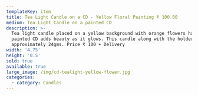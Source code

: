 ```yaml
---
templateKey: item
title: Tea Light Candle on a CD - Yellow Floral Painting ₹ 100.00
medium: Tea Light Candle on a painted CD
description: >-
  Tea light candle placed on a yellow background with orange flowers hand
  painted CD adds beauty as it glows. This candle along with the holder weighs
  approximately 24gms. Price ₹ 100 + Delivery
width: '4.75'
height: '0.5'
sold: true
available: true
large_image: /img/cd-tealight-yellow-flower.jpg
categories:
  - category: Candles
---
```



